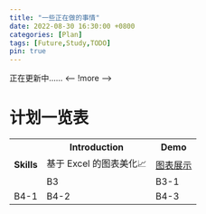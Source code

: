 ```yaml
---
title: "一些正在做的事情"
date: 2022-08-30 16:30:00 +0800
categories: [Plan]
tags: [Future,Study,TODO]
pin: true
---
```

正在更新中……
<-- !more -->
# 计划一览表
<table>
  <tr>
    <th rowspan="3">Skills</th>
    <th>Introduction</th>
    <th colspan="2">Demo</th>  
  </tr>
  <tr>
    <td>基于 Excel 的图表美化📈</td>
    <td colspan="2"><a href="https://www.yuque.com/hongking/hy5od3/artboards/17074807">图表展示</a></td>
  </tr>
  <tr>
    <td>B3</td>
    <td colspan="2">B3-1</td>
  </tr>
  <tr>
    <td>B4-1</td>
    <td>B4-2</td>
    <td>B4-3</td>
  </tr>
  <!-- 添加其他数据行 -->
</table>


